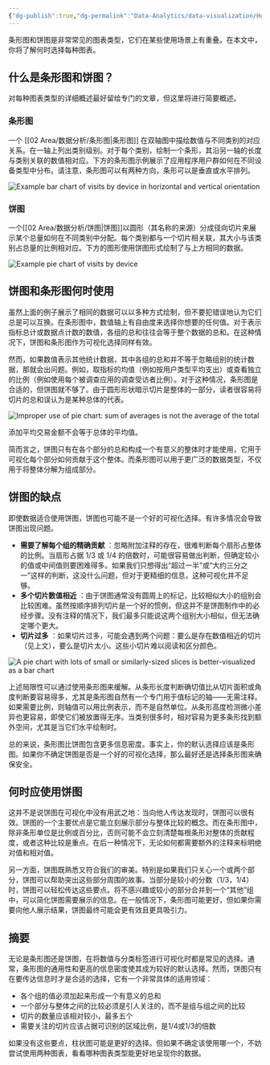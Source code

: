 ```yaml
---
{"dg-publish":true,"dg-permalink":"Data-Analytics/data-visualization/How-to-choose-between-a-bar-chart-and-pie-chart","permalink":"/Data-Analytics/data-visualization/How-to-choose-between-a-bar-chart-and-pie-chart/","metatags":{"description":"Bar charts and pie charts are very common chart types with some overlap in use cases. In this article, you’ll learn more about when to choose each one.","og:site_name":"DavonOs","og:title":"如何选择条形图和饼图","og:type":"article","og:url":"https://zuji.eu.org/Data-Analytics/data-visualization/How-to-choose-between-a-bar-chart-and-pie-chart","og:image":null,"og:image:width":"200","og:image:alt":"articlecover","og:locale":"zh_cn"},"dgShowInlineTitle":true,"created":"2025-07-23 13:46","updated":"2025-07-23 14:28"}
---
```



条形图和饼图是非常常见的图表类型，它们在某些使用场景上有重叠。在本文中，你将了解何时选择每种图表。

## 什么是条形图和饼图？

对每种图表类型的详细概述最好留给专门的文章，但这里将进行简要概述。

### 条形图

一个 [[02 Area/数据分析/条形图\|条形图]] 在双轴图中描绘数值与不同类别的对应关系。在一轴上列出类别级别。对于每个类别，绘制一个条形，其沿另一轴的长度与类别关联的数值相对应。下方的条形图示例展示了应用程序用户群如何在不同设备类型中分布。请注意，条形图可以有两种方向，条形可以是垂直或水平排列。

![Example bar chart of visits by device in horizontal and vertical orientation](https://wac-cdn.atlassian.com/dam/jcr:924dd447-8dbc-4cdf-b9d4-abf5e2a97a53/pie-vs-bar-example-b.png?cdnVersion=2857)

### 饼图

一个[[02 Area/数据分析/饼图\|饼图]]以圆形（其名称的来源）分成径向切片来展示某个总量如何在不同类别中分配。每个类别都与一个切片相关联，其大小与该类别占总量的比例相对应。下方的图形使用饼图形式绘制了与上方相同的数据。

![Example pie chart of visits by device](https://wac-cdn.atlassian.com/dam/jcr:43a02f37-bed4-4b0e-9d94-6214265f1d90/pie-vs-bar-example-p.png?cdnVersion=2857)

## 饼图和条形图何时使用

虽然上面的例子展示了相同的数据可以以多种方式绘制，但不要犯错误地认为它们总是可以互换。在条形图中，数值轴上有自由度来选择你想要的任何值。对于表示指标总计或数据点计数的数值，各组的总和往往会等于整个数据的总和。在这种情况下，饼图和条形图作为可视化选择同样有效。

然而，如果数值表示其他统计数据，其中各组的总和并不等于忽略组别的统计数据，那就会出问题。例如，取指标的均值（例如按用户类型平均支出）或查看独立的比例（例如使用每个被调查应用的调查受访者比例）。对于这种情况，条形图是合适的，但饼图就不够了。由于圆形形状暗示切片是整体的一部分，读者很容易将切片的总和误认为是某种总体的代表。

![Improper use of pie chart: sum of averages is not the average of the total](https://wac-cdn.atlassian.com/dam/jcr:5a308aa0-70c3-4f27-8521-3a6cb43876b5/pie-chart-misuses-2.png?cdnVersion=2857)

添加平均交易金额不会等于总体的平均值。

简而言之，饼图只有在各个部分的总和构成一个有意义的整体时才能使用，它用于可视化每个部分如何贡献于这个整体。而条形图可以用于更广泛的数据类型，不仅用于将整体分解为组成部分。

## 饼图的缺点

即使数据适合使用饼图，饼图也可能不是一个好的可视化选择。有许多情况会导致饼图出现问题。

- **需要了解每个组的精确贡献** ：忽略附加注释的存在，很难判断每个扇形占整体的比例。当扇形占据 1/3 或 1/4 的倍数时，可能很容易做出判断，但确定较小的值或中间值则要困难得多。如果我们只想得出“超过一半”或“大约三分之一”这样的判断，这没什么问题，但对于更精细的信息，这种可视化并不足够。
- **多个切片数值相近** ：由于饼图通常没有圆周上的标记，比较相似大小的组别会比较困难。虽然按顺序排列切片是一个好的惯例，但这并不是饼图制作中的必经步骤。没有注释的情况下，我们最多只能说这两个组别大小相似，但无法确定哪个更大。
- **切片过多** ：如果切片过多，可能会遇到两个问题：要么是存在数值相近的切片（见上文），要么是切片太小。这些小切片难以阅读和区分颜色。
    

![A pie chart with lots of small or similarly-sized slices is better-visualized as a bar chart](https://wac-cdn.atlassian.com/dam/jcr:aea2d152-a4fb-4334-9631-f399f42fd79d/pie-vs-bar-compare.png?cdnVersion=2857)

上述局限性可以通过使用条形图来缓解。从条形长度判断确切值比从切片面积或角度判断要容易得多，尤其是条形图自然有一个专门用于值标记的轴——无需注释。如果需要比例，则轴值可以用比例表示，而不是自然单位。从条形高度检测微小差异也更容易，即使它们被放置得无序。当类别很多时，相对容易为更多条形找到额外空间，尤其是当它们水平绘制时。

总的来说，条形图比饼图包含更多信息密度。事实上，你的默认选择应该是条形图。如果你不确定饼图是否是一个好的可视化选择，那么最好还是选择条形图来确保安全。

## 何时应使用饼图

这并不是说饼图在可视化中没有用武之地：当向他人传达发现时，饼图可以很有效。饼图的一个主要优点是它能立刻展示部分与整体比较的概念。而在条形图中，除非条形单位是比例或百分比，否则可能不会立刻清楚每根条形对整体的贡献程度，或者这种比较是重点。在后一种情况下，无论如何都需要额外的注释来标明绝对值和相对值。

另一方面，饼图既熟悉又符合我们的审美。特别是如果我们只关心一个或两个部分，饼图可以帮助突出这些部分周围的故事。当部分是较小的分数（1/3，1/4）时，饼图可以轻松传达这些要点。将不感兴趣或较小的部分合并到一个“其他”组中，可以简化饼图需要展示的信息。在一般情况下，条形图可能更好，但如果你需要向他人展示结果，饼图最终可能会更有效且更具吸引力。

## 摘要

无论是条形图还是饼图，在将数值与分类标签进行可视化时都是常见的选择。通常，条形图的通用性和更高的信息密度使其成为较好的默认选择。然而，饼图只有在要传达信息时才是合适的选择，它有一个非常具体的适用领域：

- 各个组的值必须加起来形成一个有意义的总和
- 一个部分与整体之间的比较必须是引人关注的，而不是组与组之间的比较
- 切片的数量应该相对较小，最多五个
- 需要关注的切片应该占据可识别的区域比例，是1/4或1/3的倍数

如果没有这些要点，柱状图可能是更好的选择。但如果不确定该使用哪一个，不妨尝试使用两种图表，看看哪种图表类型能更好地呈现你的数据。